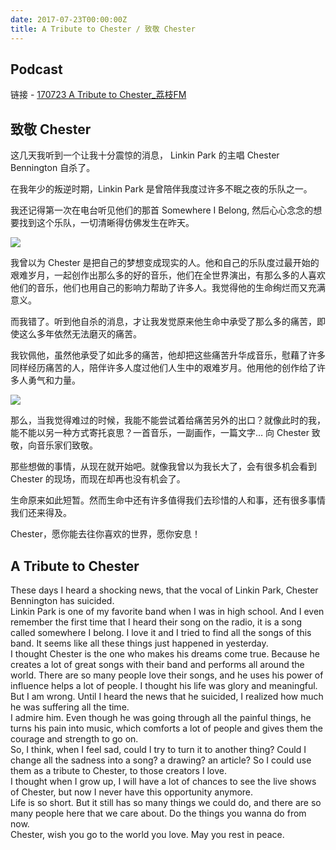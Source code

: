 ```yaml
---
date: 2017-07-23T00:00:00Z
title: A Tribute to Chester / 致敬 Chester
---
```


## Podcast

链接 - [170723 A Tribute to Chester_荔枝FM](http://www.lizhi.fm/box#play)


## 致敬 Chester

这几天我听到一个让我十分震惊的消息， Linkin Park 的主唱 Chester Bennington 自杀了。

在我年少的叛逆时期，Linkin Park 是曾陪伴我度过许多不眠之夜的乐队之一。

我还记得第一次在电台听见他们的那首 Somewhere I Belong, 然后心心念念的想要找到这个乐队，一切清晰得仿佛发生在昨天。

![](https://img1.doubanio.com/lpic/s1401378.jpg)

我曾以为 Chester 是把自己的梦想变成现实的人。他和自己的乐队度过最开始的艰难岁月，一起创作出那么多的好的音乐，他们在全世界演出，有那么多的人喜欢他们的音乐，他们也用自己的影响力帮助了许多人。我觉得他的生命绚烂而又充满意义。

而我错了。听到他自杀的消息，才让我发觉原来他生命中承受了那么多的痛苦，即使这么多年依然无法磨灭的痛苦。

我钦佩他，虽然他承受了如此多的痛苦，他却把这些痛苦升华成音乐，慰藉了许多同样经历痛苦的人，陪伴许多人度过他们人生中的艰难岁月。他用他的创作给了许多人勇气和力量。

![](https://beletris.cz/spisovatelske-listy/wp-content/uploads/2017/07/Chester-Bennington-Linkin-Park-520x245.jpg)

那么，当我觉得难过的时候，我能不能尝试着给痛苦另外的出口？就像此时的我，能不能以另一种方式寄托哀思？一首音乐，一副画作，一篇文字… 向 Chester 致敬，向音乐家们致敬。

那些想做的事情，从现在就开始吧。就像我曾以为我长大了，会有很多机会看到 Chester 的现场，而现在却再也没有机会了。

生命原来如此短暂。然而生命中还有许多值得我们去珍惜的人和事，还有很多事情我们还来得及。

Chester，愿你能去往你喜欢的世界，愿你安息！

## A Tribute to Chester

These days I heard a shocking news, that the vocal of Linkin Park, Chester Bennington has suicided.  
Linkin Park is one of my favorite band when I was in high school. And I even remember the first time that I heard their song on the radio, it is a song called somewhere I belong. I love it and I tried to find all the songs of this band. It seems like all these things just happened in yesterday.  
I thought Chester is the one who makes his dreams come true. Because he creates a lot of great songs with their band and performs all around the world. There are so many people love their songs, and he uses his power of influence helps a lot of people. I thought his life was glory and meaningful.  
But I am wrong. Until I heard the news that he suicided, I realized how much he was suffering all the time.  
I admire him. Even though he was going through all the painful things, he turns his pain into music, which comforts a lot of people and gives them the courage and strength to go on.  
So, I think, when I feel sad, could I try to turn it to another thing? Could I change all the sadness into a song? a drawing? an article? So I could use them as a tribute to Chester, to those creators I love.  
I thought when I grow up, I will have a lot of chances to see the live shows of Chester, but now I never have this opportunity anymore.   
Life is so short. But it still has so many things we could do, and there are so many people here that we care about. Do the things you wanna do from now.   
Chester, wish you go to the world you love. May you rest in peace.

